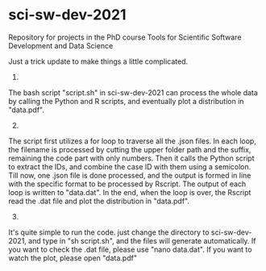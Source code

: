 # sci-sw-dev-2021
Repository for projects in the PhD course Tools for Scientific Software Development and Data Science

Just a trick update to make things a little complicated.


1)
The bash script "script.sh" in sci-sw-dev-2021 can process the whole data by calling the Python and R scripts, 
and eventually plot a distribution in "data.pdf".


2)
The script first utilizes a for loop to traverse all the .json files.
In each loop, the filename is processed by cutting the upper folder path and the suffix, remaining the code part with only numbers.
Then it calls the Python script to extract the IDs, and combine the case ID with them using a semicolon.
Till now, one .json file is done processed, and the output is formed in line with the specific format to be processed by Rscript.
The output of each loop is written to "data.dat". 
In the end, when the loop is over, the Rscript read the .dat file and plot the distribution in "data.pdf".


3)
It's quite simple to run the code.
just change the directory to sci-sw-dev-2021, and type in "sh script.sh", and the files will generate automatically.
If you want to check the .dat file, please use "nano data.dat".
If you want to watch the plot, please open "data.pdf"
